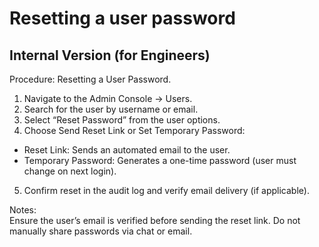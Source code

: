 # Resetting a user password 

## Internal Version (for Engineers)

Procedure: Resetting a User Password. 

1. Navigate to the Admin Console → Users.
2. Search for the user by username or email.
3. Select “Reset Password” from the user options.
4. Choose Send Reset Link or Set Temporary Password:
  - Reset Link: Sends an automated email to the user.
  - Temporary Password: Generates a one-time password (user must change on next login).
5. Confirm reset in the audit log and verify email delivery (if applicable).

Notes:  
Ensure the user’s email is verified before sending the reset link.
Do not manually share passwords via chat or email.
